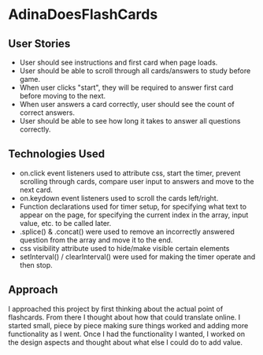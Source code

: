 # AdinaDoesFlashCards

## User Stories
- User should see instructions and first card when page loads.
- User should be able to scroll through all cards/answers to study before game.
- When user clicks "start", they will be required to answer first card before moving to the next.
- When user answers a card correctly, user should see the count of correct answers.
- User should be able to see how long it takes to answer all questions correctly.

## Technologies Used
- on.click event listeners used to attribute css, start the timer, prevent scrolling through cards, compare user input to answers and move to the next card.
- on.keydown event listeners used to scroll the cards left/right.
- Function declarations used for timer setup, for specifying what text to appear on the page, for specifying the current index in the array, input value, etc. to be called later.
- .splice() & .concat() were used to remove an incorrectly answered question from the array and move it to the end.
- css visibility attribute used to hide/make visible certain elements
- setInterval() / clearInterval() were used for making the timer operate and then stop.

## Approach
I approached this project by first thinking about the actual point of flashcards. From there I thought about how that could translate online. I started small, piece by piece making sure things worked and adding more functionality as I went. Once I had the functionality I wanted, I worked on the design aspects and thought about what else I could do to add value.
